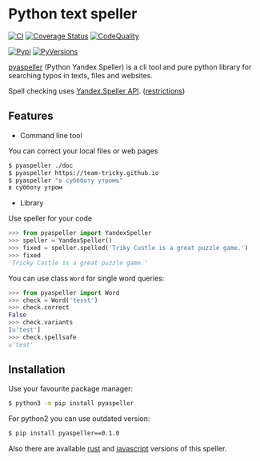 # Python text speller

[![CI](https://github.com/oriontvv/pyaspeller/workflows/Python%20package/badge.svg)](https://github.com/oriontvv/pyaspeller/actions)       [![Coverage Status](https://img.shields.io/coveralls/oriontvv/pyaspeller.svg)](https://coveralls.io/r/oriontvv/pyaspeller)         [![CodeQuality](https://codeclimate.com/github/oriontvv/pyaspeller/badges/gpa.svg)](https://codeclimate.com/github/oriontvv/pyaspeller)


[![Pypi](http://img.shields.io/pypi/v/pyaspeller.svg?style=flat)](https://pypi.org/project/pyaspeller)     [![PyVersions](https://img.shields.io/pypi/pyversions/pyaspeller.svg)](https://img.shields.io/pypi/pyversions/pyaspeller.svg)


[pyaspeller](https://github.com/oriontvv/pyaspeller) (Python Yandex Speller) is a cli tool and pure python library for searching typos in texts, files and websites.

Spell checking uses [Yandex.Speller API](https://tech.yandex.ru/speller/doc/dg/concepts/About-docpage/). ([restrictions](<https://yandex.ru/legal/speller_api/>))


## Features

* Command line tool

You can correct your local files or web pages

```bash 
$ pyaspeller ./doc
$ pyaspeller https://team-tricky.github.io
$ pyaspeller "в суббботу утромъ"
в субботу утром
```

* Library 

Use speller for your code

```python
>>> from pyaspeller import YandexSpeller
>>> speller = YandexSpeller()
>>> fixed = speller.spelled('Triky Custle is a great puzzle game.')
>>> fixed
'Tricky Castle is a great puzzle game.'
```

You can use class `Word` for single word queries:

```python
>>> from pyaspeller import Word
>>> check = Word('tesst')
>>> check.correct
False
>>> check.variants
[u'test']
>>> check.spellsafe
u'test'
```


## Installation

Use your favourite package manager:

```bash
$ python3 -m pip install pyaspeller
```

For python2 you can use outdated version:

```bash
$ pip install pyaspeller==0.1.0
```

Also there are available [rust](https://github.com/oriontvv/ryaspeller/) and [javascript](https://github.com/hcodes/yaspeller) versions of this speller.
